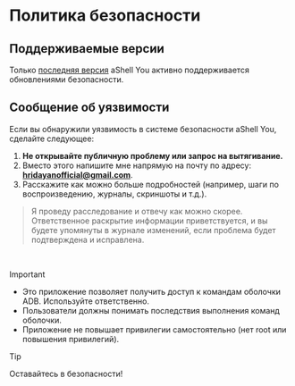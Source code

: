 # Политика безопасности

## Поддерживаемые версии

Только [последняя версия](https://github.com/DP-Hridayan/ashellyou/releases/latest) aShell You активно поддерживается обновлениями безопасности.

## Сообщение об уязвимости

Если вы обнаружили уязвимость в системе безопасности aShell You, сделайте следующее:

1. **Не открывайте публичную проблему или запрос на вытягивание.**
2. Вместо этого напишите мне напрямую на почту по адресу: **hridayanofficial@gmail.com**.
3. Расскажите как можно больше подробностей (например, шаги по воспроизведению, журналы, скриншоты и т.д.).

>Я проведу расследование и отвечу как можно скорее. Ответственное раскрытие информации приветствуется, и вы будете упомянуты в журнале изменений, если проблема будет подтверждена и исправлена.

<br/>

>[!IMPORTANT]
>
>- Это приложение позволяет получить доступ к командам оболочки ADB. Используйте ответственно.
>- Пользователи должны понимать последствия выполнения команд оболочки.
>- Приложение не повышает привилегии самостоятельно (нет root или повышения привилегий).

>[!TIP]
>Оставайтесь в безопасности!
